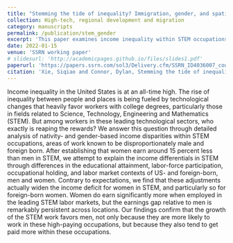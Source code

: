 ```yaml
---
title: "Stemming the tide of inequality? Immigration, gender, and spatial income disparities in today’s leading technological sectors"
collection: High-tech, regional development and migration
category: manuscripts
permalink: /publication/stem_gender
excerpt: 'This paper examines income inequality within STEM occupations in the U.S., focusing on nativity- and gender-based disparities. It finds that despite accounting for factors like education and labor market contexts, women—particularly foreign-born women—continue to earn significantly less than men, highlighting persistent gender inequities in high-paying STEM fields.'
date: 2022-01-15
venue: 'SSRN working paper'
# slidesurl: 'http://academicpages.github.io/files/slides1.pdf'
paperurl: 'https://papers.ssrn.com/sol3/Delivery.cfm/SSRN_ID4036007_code5077174.pdf?abstractid=4036007&mirid=1'
citation: 'Xie, Siqiao and Connor, Dylan, Stemming the tide of inequality? Immigration, gender, and spatial income disparities in today’s leading technological sectors (01 15, 2022). Available at SSRN: https://ssrn.com/abstract=4036007'
---
```


Income inequality in the United States is at an all-time high. The rise of inequality between people and places is being fueled by technological changes that heavily favor workers with college degrees, particularly those in fields related to Science, Technology, Engineering and Mathematics (STEM). But among workers in these leading technological sectors, who exactly is reaping the rewards? We answer this question through detailed analysis of nativity- and gender-based income disparities within STEM occupations, areas of work known to be disproportionately male and foreign born. After establishing that women earn around 15 percent less than men in STEM, we attempt to explain the income differentials in STEM through differences in the educational attainment, labor-force participation, occupational holding, and labor market contexts of US- and foreign-born, men and women. Contrary to expectations, we find that these adjustments actually widen the income deficit for women in STEM, and particularly so for foreign-born women. Women do earn significantly more when employed in the leading STEM labor markets, but the earnings gap relative to men is remarkably persistent across locations. Our findings confirm that the growth of the STEM work favors men, not only because they are more likely to work in these high-paying occupations, but because they also tend to get paid more within these occupations.
